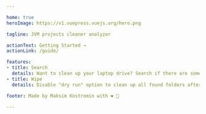 ```yaml
---

home: true
heroImage: https://v1.vuepress.vuejs.org/hero.png

tagline: JVM projects cleaner analyzer

actionText: Getting Started →
actionLink: /guide/

features:
- title: Search
  details: Want to clean up your laptop drive? Search if there are some build output folders you can wipe  
- title: Wipe
  details: Disable "dry run" option to clean up all found folders afterall

footer: Made by Maksim Kostromin with ❤️ 🤘

---
```

